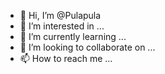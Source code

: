 - 👋 Hi, I’m @Pulapula
- 👀 I’m interested in ...
- 🌱 I’m currently learning ...
- 💞️ I’m looking to collaborate on ...
- 📫 How to reach me ...

<!---
Pulapula/Pulapula is a ✨ special ✨ repository because its `README.md` (this file) appears on your GitHub profile.
You can click the Preview link to take a look at your changes.
--->
